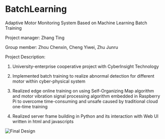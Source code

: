 # BatchLearning
Adaptive Motor Monitoring System Based on Machine Learning Batch Training

Project manager: Zhang Ting

Group member: Zhou Chenxin, Cheng Yiwei, Zhu Junru

Project Description:

1. University-enterprise cooperative project with CyberInsight Technology

2. Implemented batch training to realize abnormal detection for different motor within cyber-physical system

3. Realized edge online training on using Self-Organizing Map algorithm and motor vibration signal processing algorithm embedded in Raspberry Pi to overcome time-consuming and unsafe caused by traditional cloud one-time training

4. Realized server frame building in Python and its interaction with Web UI written in html and javascripts

![Final Design](https://github.com/tzhang-Vincent/BatchLearning/edit/master/FinalDesign.jpg)
